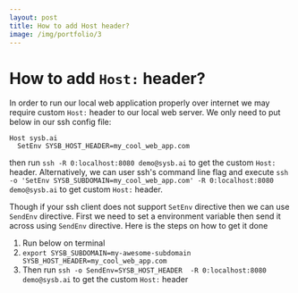 ```yaml
---
layout: post
title: How to add Host header?
image: /img/portfolio/3
---
```


# How to add `Host:` header?
In order to run our local web application properly over internet we may require custom `Host:` header to our local web server. We only need to put below in our ssh config file:
```
Host sysb.ai
  SetEnv SYSB_HOST_HEADER=my_cool_web_app.com
```
then run `ssh -R 0:localhost:8080 demo@sysb.ai` to get the custom `Host:` header. Alternatively, we can user ssh's command line flag and execute `ssh -o 'SetEnv SYSB_SUBDOMAIN=my_cool_web_app.com' -R 0:localhost:8080 demo@sysb.ai` to get custom `Host:` header.

Though if your ssh client does not support `SetEnv` directive then we can use `SendEnv` directive. First we need to set a environment variable then send it across using `SendEnv` directive. Here is the steps on how to get it done
1. Run below on terminal
1. `export SYSB_SUBDOMAIN=my-awesome-subdomain SYSB_HOST_HEADER=my_cool_web_app.com`
1. Then run `ssh -o SendEnv=SYSB_HOST_HEADER  -R 0:localhost:8080 demo@sysb.ai` to get the custom `Host:` header